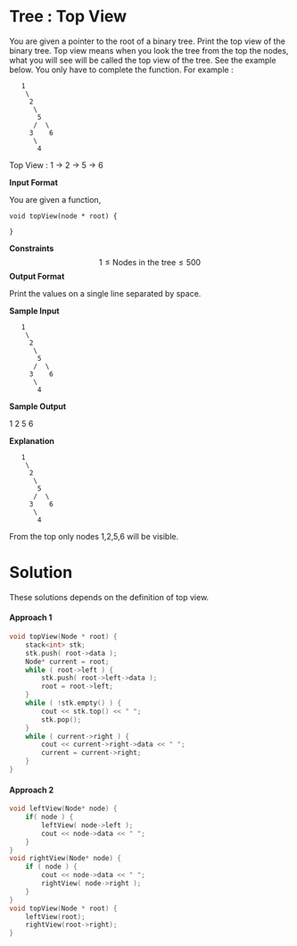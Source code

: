 # Tree : Top View

You are given a pointer to the root of a binary tree. Print the top view of the binary tree.
Top view means when you look the tree from the top the nodes, what you will see will be called the top view of the tree. See the example below.
You only have to complete the function.
For example :

```
   1
    \
     2
      \
       5
      /  \
     3    6
      \
       4
```

Top View : 1 -> 2 -> 5 -> 6

**Input Format**

You are given a function,

```
void topView(node * root) {

}
```

**Constraints**
$$
1 \leq \text{Nodes in the tree} \leq 500
$$
**Output Format**

Print the values on a single line separated by space.

**Sample Input**

```
   1
    \
     2
      \
       5
      /  \
     3    6
      \
       4
```

**Sample Output**

1 2 5 6

**Explanation**

```
   1
    \
     2
      \
       5
      /  \
     3    6
      \
       4
```

From the top only nodes 1,2,5,6 will be visible.



# Solution

These solutions depends on the definition of top view.

#### Approach 1

```c++
void topView(Node * root) {
    stack<int> stk;
    stk.push( root->data );
    Node* current = root;
    while ( root->left ) {
        stk.push( root->left->data );
        root = root->left;
    }
    while ( !stk.empty() ) {
        cout << stk.top() << " ";
        stk.pop();
    }
    while ( current->right ) {
        cout << current->right->data << " ";
        current = current->right;
    }
}
```



#### Approach 2

```c++
void leftView(Node* node) {
    if( node ) {
        leftView( node->left );
        cout << node->data << " ";
    }
}
void rightView(Node* node) {
    if ( node ) {
        cout << node->data << " ";
        rightView( node->right );
    }
}
void topView(Node * root) {
    leftView(root);
    rightView(root->right);
}
```

